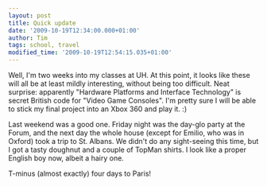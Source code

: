```yaml
---
layout: post
title: Quick update
date: '2009-10-19T12:34:00.000+01:00'
author: Tim
tags: school, travel
modified_time: '2009-10-19T12:54:15.035+01:00'
---
```


Well, I'm two weeks into my classes at UH. At this point, it looks like these will all be at least mildly interesting, without being too difficult. Neat surprise: apparently "Hardware Platforms and Interface Technology" is secret British code for "Video Game Consoles". I'm pretty sure I will be able to stick my final project into an Xbox 360 and play it. :)

Last weekend was a good one. Friday night was the day-glo party at the Forum, and the next day the whole house (except for Emilio, who was in Oxford) took a trip to St. Albans. We didn't do any sight-seeing this time, but I got a tasty doughnut and a couple of TopMan shirts. I look like a proper English boy now, albeit a hairy one. 

T-minus (almost exactly) four days to Paris!
